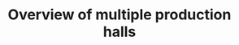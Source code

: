 ---
layout: article
title: Overview of multiple production halls 
description: 
  - This template offers an overview of the most important key figures of several production halls. This includes information such as the status of the individual lines and meta information on the current orders.
lang: en
weight: 1000
isDraft: false
ref: Overview-Multiple-Halls
category:
  - Production
  - Shopfloor
image: Overview-Multiple-Halls.png
image_thumbnail: Overview-Multiple-Halls_thumbnail.png
download: Overview-Multiple-Halls.pbmx
overview_description:
overview_benefits:
overview_data_sources:
---